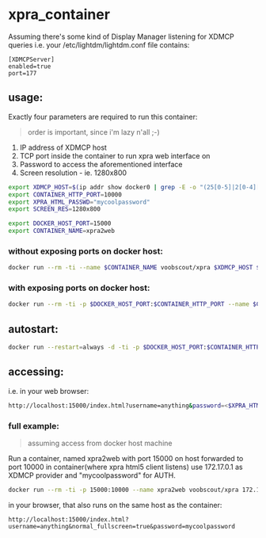# xpra_container
Assuming there's some kind of Display Manager listening for XDMCP queries
i.e. your /etc/lightdm/lightdm.conf file contains:

```
[XDMCPServer]
enabled=true
port=177
```

## usage:
Exactly four parameters are required to run this container:
> order is important, since i'm lazy n'all ;-)

  1. IP address of XDMCP host
  2. TCP port inside the container to run xpra web interface on
  3. Password to access the aforementioned interface
  4. Screen resolution - ie. 1280x800

```bash
export XDMCP_HOST=$(ip addr show docker0 | grep -E -o "(25[0-5]|2[0-4][0-9]|[01]?[0-9][0-9]?)\.(25[0-5]|2[0-4][0-9]|[01]?[0-9][0-9]?)\.(25[0-5]|2[0-4][0-9]|[01]?[0-9][0-9]?)\.(25[0-5]|2[0-4][0-9]|[01]?[0-9][0-9]?)")
export CONTAINER_HTTP_PORT=10000
export XPRA_HTML_PASSWD="mycoolpassword"
export SCREEN_RES=1280x800

export DOCKER_HOST_PORT=15000
export CONTAINER_NAME=xpra2web
```

### without exposing ports on docker host:

```bash
docker run --rm -ti --name $CONTAINER_NAME voobscout/xpra $XDMCP_HOST $CONTAINER_HTTP_PORT $XPRA_HTML_PASSWD $SCREEN_RES
```

### with exposing ports on docker host:

```bash
docker run --rm -ti -p $DOCKER_HOST_PORT:$CONTAINER_HTTP_PORT --name $CONTAINER_NAME voobscout/xpra $XDMCP_HOST $CONTAINER_HTTP_PORT $XPRA_HTML_PASSWD $SCREEN_RES
```

## autostart:

```bash
docker run --restart=always -d -ti -p $DOCKER_HOST_PORT:$CONTAINER_HTTP_PORT --name $CONTAINER_NAME voobscout/xpra $XDMCP_HOST $CONTAINER_HTTP_PORT $XPRA_HTML_PASSWD $SCREEN_RES
```

## accessing:
i.e. in your web browser:

```bash
http://localhost:15000/index.html?username=anything&password=<$XPRA_HTML_PASSWD>
```

### full example:
> assuming access from docker host machine

Run a container, named xpra2web with port 15000 on host forwarded to port 10000 in container(where xpra html5 client listens) use 172.17.0.1 as XDMCP provider and "mycoolpassword" for AUTH.

```bash
docker run --rm -ti -p 15000:10000 --name xpra2web voobscout/xpra 172.17.0.1 10000 mycoolpassword 1280x800
```

in your browser, that also runs on the same host as the container:

```
http://localhost:15000/index.html?username=anything&normal_fullscreen=true&password=mycoolpassword
```
